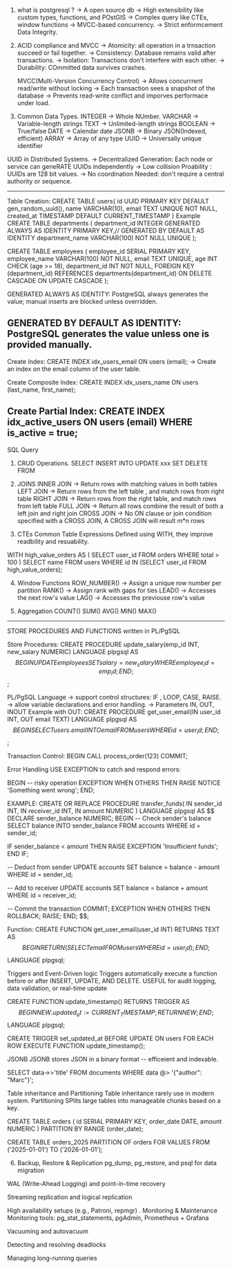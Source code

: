 1. what is postgresql ? 
    -> A open source db
    -> High extensibility like custom types, functions, and POstGIS
    -> Complex query like CTEs, window functions
    -> MVCC-based concurrency.
    -> Strict enformcement Data Integrity. 
2. ACID compliance and MVCC
    -> Atomicity: all operation in a trnsaction succeed or fail together.
    -> Consistency: Database remains valid after transactions.
    -> Isolation: Transactions don't interfere with each other.
    -> Durability: COmmitted data survives crashes.

    MVCC(Multi-Version Concurrency Control)
        -> Allows concurrrent read/write without locking
        -> Each transaction sees a snapshot of the database
        -> Prevents read-write conflict and imporves performace under load.
3. Common Data Types.
INTEGER -> Whole NUmber. 
VARCHAR -> Variable-length strings
TEXT    -> Unlimited-length strings
BOOLEAN -> True/false
DATE    -> Calendar date
JSONB   -> Binary JSON(Indexed, efficient)
ARRAY   -> Array of any type
UUID    -> Universally unique identifier 

UUID in Distributed Systems.
    -> Decentralized Generation: Each node or service can geneRATE UUIDs independently
    -> Low collision Proability : UUIDs are 128 bit values. 
    -> No coordination Needed: don't require a central authority or sequence.

------------------------------------------------------------------------------------------------------
Table Creation:
CREATE TABLE users{
    id UUID PRIMARY KEY DEFAULT gen_random_uuid(),
    name VARCHAR(10),
    email TEXT UNIQUE NOT NULL,
    created_at TIMESTAMP DEFAULT CURRENT_TIMESTAMP
}
Example
CREATE TABLE departments (
  department_id INTEGER GENERATED ALWAYS AS IDENTITY PRIMARY KEY,// GENERATED BY DEFAULT AS IDENTITY
  department_name VARCHAR(100) NOT NULL UNIQUE
);

CREATE TABLE employees (
  employee_id SERIAL PRIMARY KEY,
  employee_name VARCHAR(100) NOT NULL,
  email TEXT UNIQUE,
  age INT CHECK (age >= 18),
  department_id INT NOT NULL,
  FOREIGN KEY (department_id) REFERENCES departments(department_id) 
    ON DELETE CASCADE 
    ON UPDATE CASCADE
);

GENERATED ALWAYS AS IDENTITY: 
PostgreSQL always generates the value; manual inserts are blocked unless overridden.

GENERATED BY DEFAULT AS IDENTITY: 
PostgreSQL generates the value unless one is provided manually.
-------------------------------------------------------------------------------------------------------
Create Index:
CREATE INDEX idx_users_email ON users (email); -> Create an index on the email column of the user table.

Create Composite Index:
CREATE INDEX idx_users_name ON users (last_name, first_name);

Create Partial Index:
CREATE INDEX idx_active_users ON users (email) WHERE is_active = true;
------------------------------------------------------------------------------------------------------

SQL Query
1.  CRUD Operations.
SELECT 
INSERT INTO
UPDATE xxx SET
DELETE FROM 

2.  JOINS
INNER JOIN  -> Return rows with matching values in both tables
LEFT JOIN   -> Return rows from the left table , and match rows from right table
RIGHT JOIN  -> Return rows from the right table, and match rows from left table
FULL JOIN   -> Return all rows combine the result of both a left join and right join
CROSS JOIN  -> No ON clause or join condition specified with a CROSS JOIN, A CROSS JOIN will result m*n rows

3.  CTEs
Common Table Expressions
Defined using WITH, they improve readbility and resuability.

WITH high_value_orders AS (
  SELECT user_id FROM orders WHERE total > 100
)
SELECT name FROM users WHERE id IN (SELECT user_id FROM high_value_orders);

4.  Window Functions
ROW_NUMBER() -> Assign a unique row number per partition
RANK()       -> Assign rank with gaps for ties
LEAD()       -> Accesses the next row's value
LAG()        -> Accesses the previouse row's value

5.  Aggregation
COUNT()
SUM()
AVG()
MIN()
MAX()
----------------------------------------------------------------------------------------------------------------

STORE PROCEDURES AND FUNCTIONS
written in PL/PgSQL

Store Procedures:
CREATE PROCEDURE update_salary(emp_id INT, new_salary NUMERIC)
LANGUAGE plpgsql
AS $$
BEGIN
  UPDATE employees SET salary = new_salary WHERE employee_id = emp_id;
END;
$$;

PL/PgSQL Language
    -> support control structures: IF , LOOP, CASE, RAISE.
    -> allow variable declarations and error handling.
    -> Parameters IN, OUT, INOUT 
Example with OUT:
CREATE PROCEDURE get_user_email(IN user_id INT, OUT email TEXT)
LANGUAGE plpgsql AS $$
BEGIN
  SELECT users.email INTO email FROM users WHERE id = user_id;
END;
$$;

Transaction Control:
BEGIN
    CALL process_order(123)
COMMIT;

Error Handling
USE EXCEPTION to catch and respond errors:

BEGIN
  -- risky operation
EXCEPTION WHEN OTHERS THEN
  RAISE NOTICE 'Something went wrong';
END;

EXAMPLE:
CREATE OR REPLACE PROCEDURE transfer_funds(
  IN sender_id INT,
  IN receiver_id INT,
  IN amount NUMERIC
)
LANGUAGE plpgsql
AS $$
DECLARE
  sender_balance NUMERIC;
BEGIN
  -- Check sender's balance
  SELECT balance INTO sender_balance FROM accounts WHERE id = sender_id;

  IF sender_balance < amount THEN
    RAISE EXCEPTION 'Insufficient funds';
  END IF;

  -- Deduct from sender
  UPDATE accounts SET balance = balance - amount WHERE id = sender_id;

  -- Add to receiver
  UPDATE accounts SET balance = balance + amount WHERE id = receiver_id;

  -- Commit the transaction
  COMMIT;
EXCEPTION
  WHEN OTHERS THEN
    ROLLBACK;
    RAISE;
END;
$$;


Function:
CREATE FUNCTION get_user_email(user_id INT) RETURNS TEXT AS $$
BEGIN
  RETURN (SELECT email FROM users WHERE id = user_id);
END;
$$ LANGUAGE plpgsql;

Triggers and Event-Driven logic
Triggers automatically execute a function before or after INSERT, UPDATE, AND DELETE.
USEFUL for audit logging, data validation, or real-time update

CREATE FUNCTION update_timestamp() RETURNS TRIGGER AS $$
BEGIN
  NEW.updated_at := CURRENT_TIMESTAMP;
  RETURN NEW;
END;
$$ LANGUAGE plpgsql;

CREATE TRIGGER set_updated_at
BEFORE UPDATE ON users
FOR EACH ROW EXECUTE FUNCTION update_timestamp();


JSONB 
JSONB stores JSON in a binary format -- efficeient and indexable. 

SELECT data->>'title' FROM documents WHERE data @> '{"author": "Marc"}';


Table inheritance and Partitioning
Table inheritance rarely use in modern system.
Partitioning SPlits large tables into manageable chunks based on a key. 

CREATE TABLE orders (
  id SERIAL PRIMARY KEY,
  order_date DATE,
  amount NUMERIC
) PARTITION BY RANGE (order_date);

CREATE TABLE orders_2025 PARTITION OF orders
FOR VALUES FROM ('2025-01-01') TO ('2026-01-01');







6. Backup, Restore & Replication
pg_dump, pg_restore, and psql for data migration

WAL (Write-Ahead Logging) and point-in-time recovery

Streaming replication and logical replication

High availability setups (e.g., Patroni, repmgr)
. Monitoring & Maintenance
Monitoring tools: pg_stat_statements, pgAdmin, Prometheus + Grafana

Vacuuming and autovacuum

Detecting and resolving deadlocks

Managing long-running queries